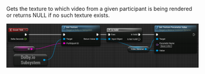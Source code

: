 Gets the texture to which video from a given participant is being rendered or returns NULL if no such texture exists.

![Sample](../../../static/img/get_texture.PNG)